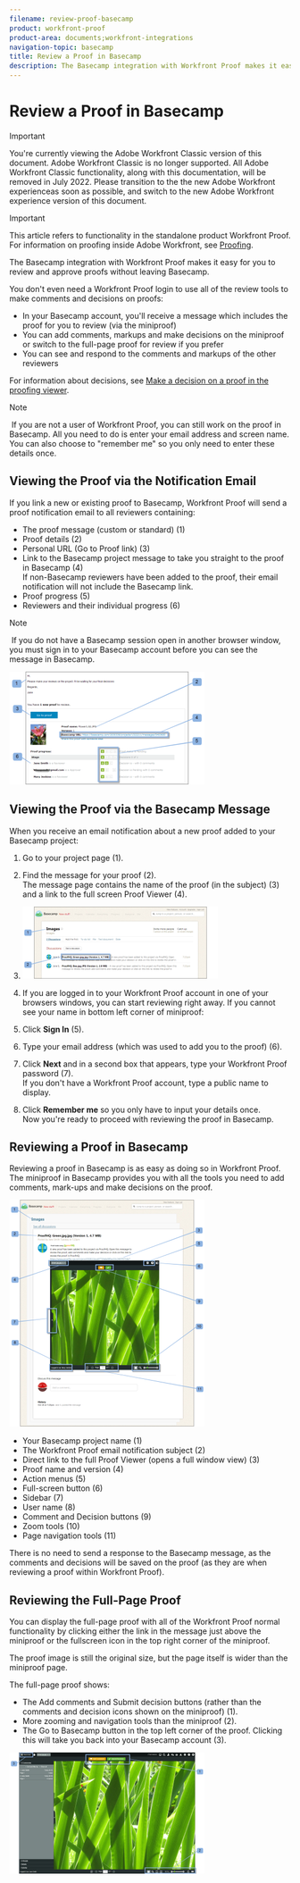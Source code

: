 ```yaml
---
filename: review-proof-basecamp
product: workfront-proof
product-area: documents;workfront-integrations
navigation-topic: basecamp
title: Review a Proof in Basecamp
description: The Basecamp integration with Workfront Proof makes it easy for you to review and approve proofs without leaving Basecamp.
---
```


# Review a Proof in Basecamp

>[!IMPORTANT]
>
>You're currently viewing the Adobe Workfront Classic version of this document. Adobe Workfront Classic is no longer supported. All Adobe Workfront Classic functionality, along with this documentation, will be removed in July 2022. Please transition to the the new Adobe Workfront experienceas soon as possible, and switch to the new Adobe Workfront experience version of this document.

>[!IMPORTANT]
>
>This article refers to functionality in the standalone product Workfront Proof. For information on proofing inside Adobe Workfront, see [Proofing](../../../review-and-approve-work/proofing/proofing.md).

The Basecamp integration with Workfront Proof makes it easy for you to review and approve proofs without leaving Basecamp.

You don't even need a Workfront Proof login to use all of the review tools to make comments and decisions on proofs:

* In your Basecamp account, you'll receive a message which includes the proof for you to review (via the miniproof)
* You can add comments, markups and make decisions on the miniproof or switch to the full-page proof for review if you prefer
* You can see and respond to the comments and markups of the other reviewers

For information about decisions, see [Make a decision on a proof in the proofing viewer](../../../review-and-approve-work/proofing/reviewing-proofs-within-workfront/make-a-decision-on-a-proof/make-decisions-on-proof.md).

>[!NOTE]
>
>&nbsp;If you are not a user of Workfront Proof, you can still work on the proof in Basecamp. All you need to do is enter your email address and screen name. You can also choose to "remember me" so you only need to enter these details once.

## Viewing the Proof via the Notification Email

If you link a new or existing proof to Basecamp, Workfront Proof will send a proof notification email to all reviewers containing:

* The proof message (custom or standard) (1)
* Proof details (2)
* Personal URL (Go to Proof link) (3)
* Link to the Basecamp project message to take you straight to the proof in Basecamp (4)  
  If non-Basecamp reviewers have been added to the proof, their email notification will not include the Basecamp link.
* Proof progress (5)
* Reviewers and their individual progress (6)

>[!NOTE]
>
>&nbsp;If you do not have a Basecamp session open in another browser window, you must sign in to your Basecamp account before you can see the message in Basecamp.

![Basecamp_ProofHQ_email_notification1__1_.png](assets/basecamp-proofhq-email-notification1--1--350x202.png)

## Viewing the Proof via the Basecamp Message

When you receive an email notification about a new proof added to your Basecamp project:

1. Go to your project page (1).
1. Find the message for your proof (2).  
   The message page contains the name of the proof (in the subject) (3) and a&nbsp;link to the full screen Proof Viewer (4).
1. ![Basecamp_messages_1.png](assets/basecamp-messages-1-350x129.png)

1. If you are logged in to your Workfront Proof account in one of your browsers windows, you can start reviewing right away. If you cannot see your name in bottom left corner of miniproof:
1. Click **Sign In** (5).
1. Type your email address (which was used to add you to the proof) (6).
1. Click **Next** and in a second box that appears, type your Workfront Proof password (7).  
   If you don't have a Workfront Proof account, type a public name to display.

1. Click **Remember me** so you only have to input your details once.  
   Now you're ready to proceed with reviewing the proof in Basecamp.

## Reviewing a Proof in Basecamp

Reviewing a proof in Basecamp is as easy as doing so in Workfront Proof. The miniproof in Basecamp provides you with all the tools you need to add comments, mark-ups and make decisions on the proof.

![Basecamp_message_window_with_miniproof.png](assets/basecamp-message-window-with-miniproof-350x406.png)

* Your Basecamp project name (1)
* The Workfront Proof email notification subject (2)
* Direct link to the full Proof Viewer (opens a full window view) (3)
* Proof name and version (4)
* Action menus (5)
* Full-screen button (6)
* Sidebar (7)
* User name (8)
* Comment and Decision buttons (9)
* Zoom tools (10)
* Page navigation tools (11)

There is no need to send a response to the Basecamp message, as the comments and decisions will be saved on the proof (as they are when reviewing a proof within Workfront Proof).

## Reviewing the Full-Page Proof&nbsp;

You can display the full-page proof with all of the Workfront Proof normal functionality by clicking either the link in the message just above the miniproof or the fullscreen icon in the top right corner of the miniproof.

The proof image is still the original size, but the page itself is wider than the miniproof page.

The full-page proof shows:

* The Add comments and Submit decision buttons (rather than the comments and decision icons shown on the miniproof) (1).
* More zooming and navigation tools than the miniproof (2).
* The Go to Basecamp button in the top left corner of the proof. Clicking this will take you back into your Basecamp account (3).

![ProofHQ_full_screen_view.png](assets/proofhq-full-screen-view-350x217.png)

